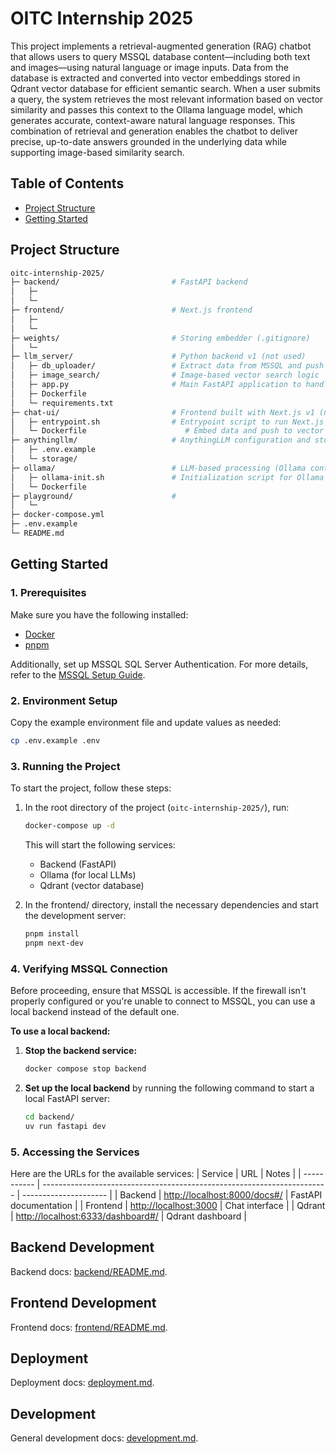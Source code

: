 # OITC Internship 2025
This project implements a retrieval-augmented generation (RAG) chatbot that allows users to query MSSQL database content—including both text and images—using natural language or image inputs. Data from the database is extracted and converted into vector embeddings stored in Qdrant vector database for efficient semantic search. When a user submits a query, the system retrieves the most relevant information based on vector similarity and passes this context to the Ollama language model, which generates accurate, context-aware natural language responses. This combination of retrieval and generation enables the chatbot to deliver precise, up-to-date answers grounded in the underlying data while supporting image-based similarity search.

## Table of Contents
- [Project Structure](#project-structure)
- [Getting Started](#getting-started)

## Project Structure
```bash
oitc-internship-2025/
├─ backend/                         # FastAPI backend
│   ├─
│   └─
├─ frontend/                        # Next.js frontend
│   ├─
│   └─
├─ weights/                         # Storing embedder (.gitignore)
│   └─
├─ llm_server/                      # Python backend v1 (not used)
│   ├─ db_uploader/                 # Extract data from MSSQL and push it to AnythingLLM
│   ├─ image_search/                # Image-based vector search logic
│   ├─ app.py                       # Main FastAPI application to handle image search
│   ├─ Dockerfile
│   └─ requirements.txt
├─ chat-ui/                         # Frontend built with Next.js v1 (not used)
│   ├─ entrypoint.sh                # Entrypoint script to run Next.js app inside a container
│   └─ Dockerfile                      # Embed data and push to vector store
├─ anythingllm/                     # AnythingLLM configuration and storage
│   ├─ .env.example
│   └─ storage/
├─ ollama/                          # LLM-based processing (Ollama container and API)
│   ├─ ollama-init.sh               # Initialization script for Ollama container
│   └─ Dockerfile
├─ playground/                      #
│   └─
├─ docker-compose.yml
├─ .env.example
└─ README.md
```

## Getting Started
### 1. Prerequisites
Make sure you have the following installed:
- [Docker](https://www.docker.com/products/docker-desktop/)
- [pnpm](https://pnpm.io/installation)

Additionally, set up MSSQL SQL Server Authentication. For more details, refer to the [MSSQL Setup Guide](./Documentation/mssql.md).

### 2. Environment Setup
Copy the example environment file and update values as needed:
```bash
cp .env.example .env
```
### 3. Running the Project
To start the project, follow these steps:
1. In the root directory of the project (`oitc-internship-2025/`), run:
    ```bash
    docker-compose up -d
    ```
    This will start the following services:
    - Backend (FastAPI)
    - Ollama (for local LLMs)
    - Qdrant (vector database)

2. In the frontend/ directory, install the necessary dependencies and start the development server:
    ```bash
    pnpm install
    pnpm next-dev
    ```

### 4. Verifying MSSQL Connection
Before proceeding, ensure that MSSQL is accessible. If the firewall isn't properly configured or you're unable to connect to MSSQL, you can use a local backend instead of the default one.

**To use a local backend:**
1. **Stop the backend service:**
    ```bash
    docker compose stop backend
    ```
2. **Set up the local backend** by running the following command to start a local FastAPI server:
    ```bash
    cd backend/
    uv run fastapi dev
    ```

### 5. Accessing the Services
Here are the URLs for the available services:
| Service     | URL                                                                     | Notes                 |
| ----------- | ----------------------------------------------------------------------- | --------------------- |
| Backend     | [http://localhost:8000/docs#/](http://localhost:8000/docs#/)            | FastAPI documentation     |
| Frontend    | [http://localhost:3000](http://localhost:3000)                          | Chat interface        |
| Qdrant      | [http://localhost:6333/dashboard#/](http://localhost:6333/dashboard#/)  | Qdrant dashboard      |

## Backend Development
Backend docs: [backend/README.md](./backend/README.md).

## Frontend Development
Frontend docs: [frontend/README.md](./frontend/README.md).

## Deployment
Deployment docs: [deployment.md](./deployment.md).

## Development
General development docs: [development.md](./development.md).
